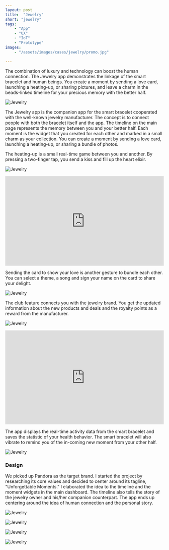 ```yaml
---
layout: post
title:  "Jewelry"
short: "jewelry"
tags:
    - "App"
    - "UX"
    - "IoT"
    - "Prototype"
images: 
    - "/assets/images/cases/jewelry/promo.jpg"

---
```


<!--summary-->

The combination of luxury and technology can boost the human connection. The Jewelry app demonstrates the linkage of the smart bracelet and human beings. You create a moment by sending a love card, launching a heating-up, or sharing pictures, and leave a charm in the beads-linked timeline for your precious memory with the better half.

<!--more-->

![Jewelry](/assets/images/cases/jewelry/pic1.jpg)

The Jewelry app is the companion app for the smart bracelet cooperated with the well-known jewelry manufacturer. The concept is to connect people with both the bracelet itself and the app. The timeline on the main page represents the memory between you and your better half. Each moment is the widget that you created for each other and marked in a small charm as your collection. You can create a moment by sending a love card, launching a heating-up, or sharing a bundle of photos.

The heating-up is a small real-time game between you and another. By pressing a two-finger tap, you send a kiss and fill up the heart elixir.

![Jewelry](/assets/images/cases/jewelry/pic2.jpg)

<div style="padding:56.25% 0 0 0;position:relative;" class="video-embed"><iframe src="https://player.vimeo.com/video/525144951?color=c9ff23&title=0&byline=0&portrait=0" style="position:absolute;top:0;left:0;width:100%;height:100%;" frameborder="0" allow="autoplay; fullscreen; picture-in-picture" allowfullscreen></iframe></div><script src="https://player.vimeo.com/api/player.js"></script>

Sending the card to show your love is another gesture to bundle each other. You can select a theme, a song and sign your name on the card to share your delight.

![Jewelry](/assets/images/cases/jewelry/pic5.jpg)

The club feature connects you with the jewelry brand. You get the updated information about the new products and deals and the royalty points as a reward from the manufacturer.

![Jewelry](/assets/images/cases/jewelry/pic4.jpg)

<div style="padding:59.15% 0 0 0;position:relative;" class="video-embed"><iframe src="https://player.vimeo.com/video/525064285?color=c9ff23&title=0&byline=0&portrait=0" style="position:absolute;top:0;left:0;width:100%;height:100%;" frameborder="0" allow="autoplay; fullscreen; picture-in-picture" allowfullscreen></iframe></div><script src="https://player.vimeo.com/api/player.js"></script>

The app displays the real-time activity data from the smart bracelet and saves the statistic of your health behavior. The smart bracelet will also vibrate to remind you of the in-coming new moment from your other half.

![Jewelry](/assets/images/cases/jewelry/pic3.jpg)

### Design

We picked up Pandora as the target brand. I started the project by researching its core values and decided to center around its tagline, "Unforgettable Moments." I elaborated the idea to the timeline and the moment widgets in the main dashboard. The timeline also tells the story of the jewelry owner and his/her companion counterpart. The app ends up centering around the idea of human connection and the personal story. 

![Jewelry](/assets/images/cases/jewelry/value.jpg)

![Jewelry](/assets/images/cases/jewelry/flow1.jpg)

![Jewelry](/assets/images/cases/jewelry/flow3.jpg)

![Jewelry](/assets/images/cases/jewelry/system.jpg)